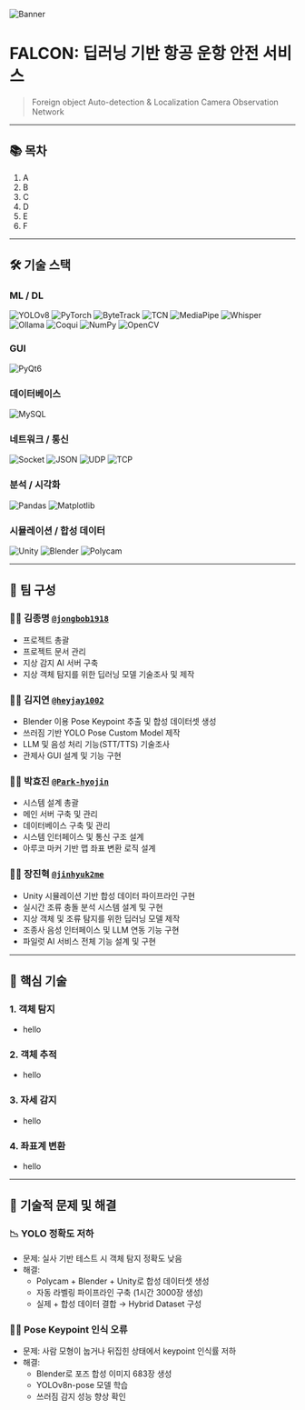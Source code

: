 ![Banner](https://github.com/addinedu-ros-9th/deeplearning-repo-2/blob/main/assets/images/Banner.png?raw=true)

# FALCON: 딥러닝 기반 항공 운항 안전 서비스
> Foreign object Auto-detection & Localization Camera Observation Network

---

## 📚 목차

1. A
2. B
3. C
4. D
5. E
6. F

---

## 🛠️ 기술 스택

### ML / DL
![YOLOv8](https://img.shields.io/badge/YOLOv8-FFB400?style=for-the-badge&logo=yolov5&logoColor=black)
![PyTorch](https://img.shields.io/badge/PyTorch-EE4C2C?style=for-the-badge&logo=pytorch&logoColor=white)
![ByteTrack](https://img.shields.io/badge/ByteTrack-222222?style=for-the-badge&logo=github&logoColor=white)
![TCN](https://img.shields.io/badge/TCN-005571?style=for-the-badge&logo=neural&logoColor=white)
![MediaPipe](https://img.shields.io/badge/MediaPipe-FF6F00?style=for-the-badge&logo=google&logoColor=white)
![Whisper](https://img.shields.io/badge/Whisper-9467BD?style=for-the-badge&logo=openai&logoColor=white)
![Ollama](https://img.shields.io/badge/Ollama-333333?style=for-the-badge&logo=vercel&logoColor=white)
![Coqui](https://img.shields.io/badge/Coqui-FFD166?style=for-the-badge&logo=soundcloud&logoColor=black)
![NumPy](https://img.shields.io/badge/NumPy-013243?style=for-the-badge&logo=numpy&logoColor=white)
![OpenCV](https://img.shields.io/badge/OpenCV-5C3EE8?style=for-the-badge&logo=opencv&logoColor=white)


### GUI
![PyQt6](https://img.shields.io/badge/PyQt6-41CD52?style=for-the-badge&logo=qt&logoColor=white)



### 데이터베이스
![MySQL](https://img.shields.io/badge/MySQL-4479A1?style=for-the-badge&logo=mysql&logoColor=white)


### 네트워크 / 통신
![Socket](https://img.shields.io/badge/Socket-000000?style=for-the-badge&logo=socketdotio&logoColor=white)
![JSON](https://img.shields.io/badge/JSON-292929?style=for-the-badge&logo=json&logoColor=white)
![UDP](https://img.shields.io/badge/UDP-005571?style=for-the-badge&logo=wifi&logoColor=white)
![TCP](https://img.shields.io/badge/TCP-004E89?style=for-the-badge&logo=networkx&logoColor=white)



### 분석 / 시각화
![Pandas](https://img.shields.io/badge/Pandas-150458?style=for-the-badge&logo=pandas&logoColor=white)
![Matplotlib](https://img.shields.io/badge/Matplotlib-11557C?style=for-the-badge&logo=chartdotjs&logoColor=white)



### 시뮬레이션 / 합성 데이터
![Unity](https://img.shields.io/badge/Unity-000000?style=for-the-badge&logo=unity&logoColor=white)
![Blender](https://img.shields.io/badge/Blender-F5792A?style=for-the-badge&logo=blender&logoColor=white)
![Polycam](https://img.shields.io/badge/Polycam-272727?style=for-the-badge&logo=camera&logoColor=white)



---

## 👥 팀 구성

### 🧑‍💼 김종명 [`@jongbob1918`](https://github.com/jongbob1918)
- 프로젝트 총괄  
- 프로젝트 문서 관리  
- 지상 감지 AI 서버 구축  
- 지상 객체 탐지를 위한 딥러닝 모델 기술조사 및 제작

### 🧑‍💼 김지연 [`@heyjay1002`](https://github.com/heyjay1002)
- Blender 이용 Pose Keypoint 추출 및 합성 데이터셋 생성  
- 쓰러짐 기반 YOLO Pose Custom Model 제작  
- LLM 및 음성 처리 기능(STT/TTS) 기술조사  
- 관제사 GUI 설계 및 기능 구현

### 🧑‍💼 박효진 [`@Park-hyojin`](https://github.com/Park-hyojin)
- 시스템 설계 총괄  
- 메인 서버 구축 및 관리  
- 데이터베이스 구축 및 관리  
- 시스템 인터페이스 및 통신 구조 설계  
- 아루코 마커 기반 맵 좌표 변환 로직 설계

### 🧑‍💼 장진혁 [`@jinhyuk2me`](https://github.com/jinhyuk2me)
- Unity 시뮬레이션 기반 합성 데이터 파이프라인 구현  
- 실시간 조류 충돌 분석 시스템 설계 및 구현  
- 지상 객체 및 조류 탐지를 위한 딥러닝 모델 제작  
- 조종사 음성 인터페이스 및 LLM 연동 기능 구현  
- 파일럿 AI 서비스 전체 기능 설계 및 구현

---

## 🔧 핵심 기술

### 1. 객체 탐지
- hello

### 2. 객체 추적
- hello

### 3. 자세 감지
- hello

### 4. 좌표계 변환
- hello

---

## 🧪 기술적 문제 및 해결

### 📉 YOLO 정확도 저하
- 문제: 실사 기반 테스트 시 객체 탐지 정확도 낮음
- 해결:
  - Polycam + Blender + Unity로 합성 데이터셋 생성
  - 자동 라벨링 파이프라인 구축 (1시간 3000장 생성)
  - 실제 + 합성 데이터 결합 → Hybrid Dataset 구성

### 🧍‍♂️ Pose Keypoint 인식 오류
- 문제: 사람 모형이 눕거나 뒤집힌 상태에서 keypoint 인식률 저하
- 해결:
  - Blender로 포즈 합성 이미지 683장 생성
  - YOLOv8n-pose 모델 학습
  - 쓰러짐 감지 성능 향상 확인

